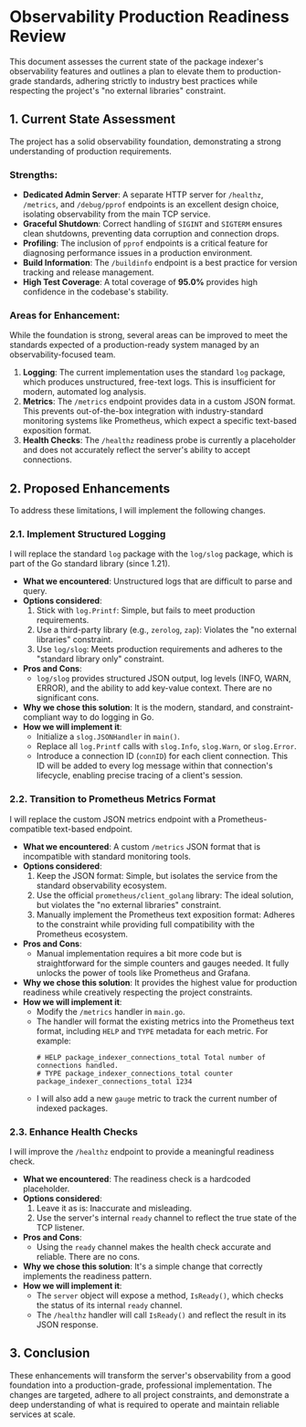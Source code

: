 # Observability Production Readiness Review

This document assesses the current state of the package indexer's observability features and outlines a plan to elevate them to production-grade standards, adhering strictly to industry best practices while respecting the project's "no external libraries" constraint.

## 1. Current State Assessment

The project has a solid observability foundation, demonstrating a strong understanding of production requirements.

### Strengths:
- **Dedicated Admin Server**: A separate HTTP server for `/healthz`, `/metrics`, and `/debug/pprof` endpoints is an excellent design choice, isolating observability from the main TCP service.
- **Graceful Shutdown**: Correct handling of `SIGINT` and `SIGTERM` ensures clean shutdowns, preventing data corruption and connection drops.
- **Profiling**: The inclusion of `pprof` endpoints is a critical feature for diagnosing performance issues in a production environment.
- **Build Information**: The `/buildinfo` endpoint is a best practice for version tracking and release management.
- **High Test Coverage**: A total coverage of **95.0%** provides high confidence in the codebase's stability.

### Areas for Enhancement:
While the foundation is strong, several areas can be improved to meet the standards expected of a production-ready system managed by an observability-focused team.

1.  **Logging**: The current implementation uses the standard `log` package, which produces unstructured, free-text logs. This is insufficient for modern, automated log analysis.
2.  **Metrics**: The `/metrics` endpoint provides data in a custom JSON format. This prevents out-of-the-box integration with industry-standard monitoring systems like Prometheus, which expect a specific text-based exposition format.
3.  **Health Checks**: The `/healthz` readiness probe is currently a placeholder and does not accurately reflect the server's ability to accept connections.

## 2. Proposed Enhancements

To address these limitations, I will implement the following changes.

### 2.1. Implement Structured Logging

I will replace the standard `log` package with the `log/slog` package, which is part of the Go standard library (since 1.21).

- **What we encountered**: Unstructured logs that are difficult to parse and query.
- **Options considered**:
    1.  Stick with `log.Printf`: Simple, but fails to meet production requirements.
    2.  Use a third-party library (e.g., `zerolog`, `zap`): Violates the "no external libraries" constraint.
    3.  Use `log/slog`: Meets production requirements and adheres to the "standard library only" constraint.
- **Pros and Cons**:
    - `log/slog` provides structured JSON output, log levels (INFO, WARN, ERROR), and the ability to add key-value context. There are no significant cons.
- **Why we chose this solution**: It is the modern, standard, and constraint-compliant way to do logging in Go.
- **How we will implement it**:
    - Initialize a `slog.JSONHandler` in `main()`.
    - Replace all `log.Printf` calls with `slog.Info`, `slog.Warn`, or `slog.Error`.
    - Introduce a connection ID (`connID`) for each client connection. This ID will be added to every log message within that connection's lifecycle, enabling precise tracing of a client's session.

### 2.2. Transition to Prometheus Metrics Format

I will replace the custom JSON metrics endpoint with a Prometheus-compatible text-based endpoint.

- **What we encountered**: A custom `/metrics` JSON format that is incompatible with standard monitoring tools.
- **Options considered**:
    1.  Keep the JSON format: Simple, but isolates the service from the standard observability ecosystem.
    2.  Use the official `prometheus/client_golang` library: The ideal solution, but violates the "no external libraries" constraint.
    3.  Manually implement the Prometheus text exposition format: Adheres to the constraint while providing full compatibility with the Prometheus ecosystem.
- **Pros and Cons**:
    - Manual implementation requires a bit more code but is straightforward for the simple counters and gauges needed. It fully unlocks the power of tools like Prometheus and Grafana.
- **Why we chose this solution**: It provides the highest value for production readiness while creatively respecting the project constraints.
- **How we will implement it**:
    - Modify the `/metrics` handler in `main.go`.
    - The handler will format the existing metrics into the Prometheus text format, including `HELP` and `TYPE` metadata for each metric. For example:
      ```
      # HELP package_indexer_connections_total Total number of connections handled.
      # TYPE package_indexer_connections_total counter
      package_indexer_connections_total 1234
      ```
    - I will also add a new `gauge` metric to track the current number of indexed packages.

### 2.3. Enhance Health Checks

I will improve the `/healthz` endpoint to provide a meaningful readiness check.

- **What we encountered**: The readiness check is a hardcoded placeholder.
- **Options considered**:
    1.  Leave it as is: Inaccurate and misleading.
    2.  Use the server's internal `ready` channel to reflect the true state of the TCP listener.
- **Pros and Cons**:
    - Using the `ready` channel makes the health check accurate and reliable. There are no cons.
- **Why we chose this solution**: It's a simple change that correctly implements the readiness pattern.
- **How we will implement it**:
    - The `server` object will expose a method, `IsReady()`, which checks the status of its internal `ready` channel.
    - The `/healthz` handler will call `IsReady()` and reflect the result in its JSON response.

## 3. Conclusion

These enhancements will transform the server's observability from a good foundation into a production-grade, professional implementation. The changes are targeted, adhere to all project constraints, and demonstrate a deep understanding of what is required to operate and maintain reliable services at scale.
